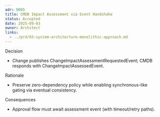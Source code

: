 ```yaml
---
adr: 0005
title: CMDB Impact Assessment via Event Handshake
status: Accepted
date: 2025-09-03
owner: Architect
links:
  - ../prd/03-system-architecture-monolithic-approach.md
---
```


Decision
- Change publishes ChangeImpactAssessmentRequestedEvent; CMDB responds with ChangeImpactAssessedEvent.

Rationale
- Preserve zero-dependency policy while enabling synchronous-like gating via eventual consistency.

Consequences
- Approval flow must await assessment event (with timeout/retry paths).

